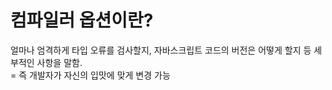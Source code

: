 # 컴파일러 옵션이란?
얼마나 엄격하게 타입 오류를 검사할지, 자바스크립트 코드의 버전은 어떻게 할지 등 세부적인 사항을 말함. \
= 즉 개발자가 자신의 입맛에 맞게 변경 가능

